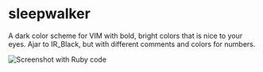 # sleepwalker

A dark color scheme for VIM with bold, bright colors that is nice to your eyes.
Ajar to IR_Black, but with different comments and colors for numbers.

![Screenshot with Ruby code](http://stuff.imeos.org/persistent/sleepwalker_screenshot.png)